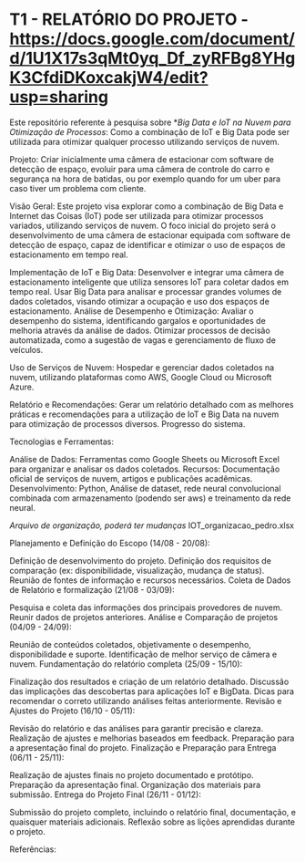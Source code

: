 # T1 - RELATÓRIO DO PROJETO - https://docs.google.com/document/d/1U1X17s3qMt0yq_Df_zyRFBg8YHgK3CfdiDKoxcakjW4/edit?usp=sharing

Este repositório referente à pesquisa sobre  **Big Data e IoT na Nuvem para Otimização de Processos*: Como a combinação de IoT e Big Data pode ser utilizada para otimizar qualquer processo utilizando serviços de nuvem.

Projeto: Criar inicialmente uma câmera de estacionar com software de detecção de espaço, evoluir para uma câmera de controle do carro e segurança na hora de batidas, ou por exemplo quando for um uber para caso tiver um problema com cliente.

Visão Geral:
Este projeto visa explorar como a combinação de Big Data e Internet das Coisas (IoT) pode ser utilizada para otimizar processos variados, utilizando serviços de nuvem. O foco inicial do projeto será o desenvolvimento de uma câmera de estacionar equipada com software de detecção de espaço, capaz de identificar e otimizar o uso de espaços de estacionamento em tempo real.

Implementação de IoT e Big Data:
Desenvolver e integrar uma câmera de estacionamento inteligente que utiliza sensores IoT para coletar dados em tempo real.
Usar Big Data para analisar e processar grandes volumes de dados coletados, visando otimizar a ocupação e uso dos espaços de estacionamento.
Análise de Desempenho e Otimização:
Avaliar o desempenho do sistema, identificando gargalos e oportunidades de melhoria através da análise de dados.
Otimizar processos de decisão automatizada, como a sugestão de vagas e gerenciamento de fluxo de veículos.

Uso de Serviços de Nuvem:
Hospedar e gerenciar dados coletados na nuvem, utilizando plataformas como AWS, Google Cloud ou Microsoft Azure.

Relatório e Recomendações:
Gerar um relatório detalhado com as melhores práticas e recomendações para a utilização de IoT e Big Data na nuvem para otimização de processos diversos.
Progresso do sistema.

Tecnologias e Ferramentas:

Análise de Dados: Ferramentas como Google Sheets ou Microsoft Excel para organizar e analisar os dados coletados.
Recursos: Documentação oficial de serviços de nuvem, artigos e publicações acadêmicas.
Desenvolvimento: Python, Análise de dataset, rede neural convolucional combinada com armazenamento (podendo ser aws) e treinamento da rede neural.


*Arquivo de organização, poderá ter mudanças*
IOT_organizacao_pedro.xlsx

Planejamento e Definição do Escopo (14/08 - 20/08):

Definição de desenvolvimento do projeto.
Definição dos requisitos de comparação (ex: disponibilidade, visualização, mudança de status).
Reunião de fontes de informação e recursos necessários.
Coleta de Dados de Relatório e formalização (21/08 - 03/09):

Pesquisa e coleta das informações dos principais provedores de nuvem.
Reunir dados de projetos anteriores.
Análise e Comparação de projetos (04/09 - 24/09):

Reunião de conteúdos coletados, objetivamente o desempenho, disponibilidade e suporte.
Identificação de melhor serviço de câmera e nuvem.
Fundamentação do relatório completa (25/09 - 15/10):

Finalização dos resultados e criação de um relatório detalhado.
Discussão das implicações das descobertas para aplicações IoT e BigData.
Dicas para recomendar o correto utilizando análises feitas anteriormente.
Revisão e Ajustes do Projeto (16/10 - 05/11):

Revisão do relatório e das análises para garantir precisão e clareza.
Realização de ajustes e melhorias baseados em feedback.
Preparação para a apresentação final do projeto.
Finalização e Preparação para Entrega (06/11 - 25/11):

Realização de ajustes finais no projeto documentado e protótipo.
Preparação da apresentação final.
Organização dos materiais para submissão.
Entrega do Projeto Final (26/11 - 01/12):

Submissão do projeto completo, incluindo o relatório final, documentação, e quaisquer materiais adicionais.
Reflexão sobre as lições aprendidas durante o projeto.

Referências: 
